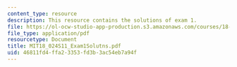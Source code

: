 ```yaml
---
content_type: resource
description: This resource contains the solutions of exam 1.
file: https://ol-ocw-studio-app-production.s3.amazonaws.com/courses/18-024-multivariable-calculus-with-theory-spring-2011/46811fd4ffa23353fd3b3ac54eb7a94f_MIT18_024S11_Exam1Solutns.pdf
file_type: application/pdf
resourcetype: Document
title: MIT18_024S11_Exam1Solutns.pdf
uid: 46811fd4-ffa2-3353-fd3b-3ac54eb7a94f
---
```

